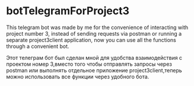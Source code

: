 # botTelegramForProject3
 This telegram bot was made by me for the convenience of interacting with project number 3, instead of sending requests via postman or running a separate project3client application, now you can use all the functions through a convenient bot.


Этот телеграм бот был сделан мной для удобства взаимодействия с проектом номер 3,вместо того чтобы отправлять запросы через postman или выполнять отдельное приложение project3client,теперь можно использовать все функции через удобного бота.
